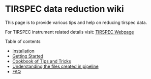 
# TIRSPEC data reduction wiki

This page is to provide various tips and help on reducing tirspec data.

For TIRSPEC instrument related details visit: [TIRSPEC Webpage](http://web.tifr.res.in/~daa/tirspec/)

Table of contents

* [Installation](Installing-Pipeline-Requirements.md)
* [Getting Started](Getting-Started.md)
* [Cookbook of Tips and Tricks](Cookbook-of-Tips-and-Tricks.md)
* [Understanding the files created in pipeline](Understanding-various-I-O-files-of-pipeline.md)
* [FAQ](FAQ.md)
